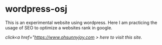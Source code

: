 # wordpress-osj
This is an experimental website using wordpress. Here I am practicing the usage of SEO to optimize a websites rank in google. 

<em>click<a href="https://www.ohsunnyjoy.com > here </a>to visit this site.</em>
